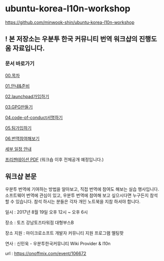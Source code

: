 
# ubuntu-korea-l10n-workshop
https://github.com/minwook-shin/ubuntu-korea-l10n-workshop
## ! 본 저장소는 우분투 한국 커뮤니티 번역 워크샵의 진행도움 자료입니다.

### 문서 바로가기
 
[00.목차](https://github.com/minwook-shin/ubuntu-korea-l10n-workshop/blob/master/00.%EB%AA%A9%EC%B0%A8.md)

[01.안내&준비](https://github.com/minwook-shin/ubuntu-korea-l10n-workshop/blob/master/01.%EC%95%88%EB%82%B4%26%EC%A4%80%EB%B9%84.md)
 
[02.launchpad가입하기](https://github.com/minwook-shin/ubuntu-korea-l10n-workshop/blob/master/02.launchpad%EA%B0%80%EC%9E%85%ED%95%98%EA%B8%B0.md)
 
[03.GPG만들기](https://github.com/minwook-shin/ubuntu-korea-l10n-workshop/blob/master/03.GPG%EB%A7%8C%EB%93%A4%EA%B8%B0.md)
 
[04.code-of-conduct서명하기](https://github.com/minwook-shin/ubuntu-korea-l10n-workshop/blob/master/04.code-of-conduct%EC%84%9C%EB%AA%85%ED%95%98%EA%B8%B0.md)
 
[05.팀가입하기](https://github.com/minwook-shin/ubuntu-korea-l10n-workshop/blob/master/05.%ED%8C%80%EA%B0%80%EC%9E%85%ED%95%98%EA%B8%B0.md) 
 
[06.번역참여해보기](https://github.com/minwook-shin/ubuntu-korea-l10n-workshop/blob/master/06.%EB%B2%88%EC%97%AD%EC%B0%B8%EC%97%AC%ED%95%B4%EB%B3%B4%EA%B8%B0.md) 

[세부 일정 안내](https://github.com/minwook-shin/ubuntu-korea-l10n-workshop/blob/master/docs/Ubuntu%20Korea%20Community%20l10n%20workshop%20schedule.pdf)

[프리젠테이션 PDF](https://minwook-shin.github.io/ubuntu-korea-l10n-workshop/index.html) (워크숍 이후 전체공개 예정입니다.)
 
## 워크샵 본문
우분투 번역에 기여하는 방법을 알아보고, 직접 번역에 참여도 해보는 실습 행사입니다.
소프트웨어 번역에 관심이 있고, 우분투 번역에 참여해 보고 싶으시다면 누구든지 참석할 수 있습니다.
참석 하시는 분들은 각자 개인 노트북을 지참 하셔야 합니다.

일시 : 2017년 8월 19일 오후 12시 ~ 오후 6시

장소 : 토즈 강남토즈타워점 대형부스B

장소 지원 : 마이크로소프트 개발자 커뮤니티 지원 프로그램 멜팅팟

연사 : 신민욱 - 우분투한국커뮤니티 Wiki Provider & l10n

url : https://onoffmix.com/event/106672
